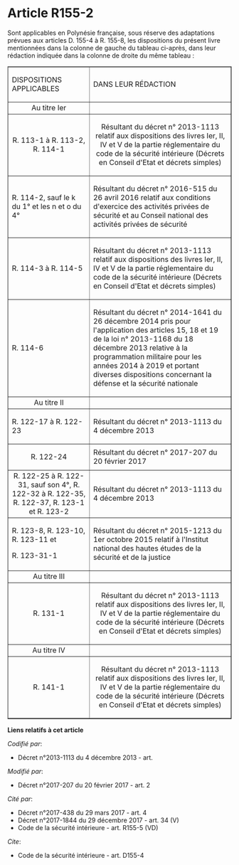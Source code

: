 # Article R155-2

Sont applicables en Polynésie française, sous réserve des adaptations prévues aux articles D. 155-4 à R. 155-8, les
dispositions du présent livre mentionnées dans la colonne de gauche du tableau ci-après, dans leur rédaction indiquée dans la
colonne de droite du même tableau : 

<table border="1">
  <tbody>
    <tr>
      <td>

DISPOSITIONS APPLICABLES 

</td>
      <td>

DANS LEUR RÉDACTION 

</td>
    </tr>
    <tr>
      <td align="center">Au titre Ier 

</td>
      <td align="center">

</td>
    </tr>
    <tr>
      <td align="center">R. 113-1 à R. 113-2, R. 114-1 

</td>
      <td align="center">

Résultant du décret n° 2013-1113 relatif aux dispositions des livres Ier, II, IV et V de la partie réglementaire du code de
la sécurité intérieure (Décrets en Conseil d'Etat et décrets simples) 

</td>
    </tr>
    <tr>
      <td>

R. 114-2, sauf le k du 1° et les n et o du 4°

</td>
      <td>

Résultant du décret n° 2016-515 du 26 avril 2016 relatif aux conditions d'exercice des activités privées de sécurité et au
Conseil national des activités privées de sécurité

</td>
    </tr>
    <tr>
      <td>

R. 114-3 à R. 114-5 

</td>
      <td>

Résultant du décret n° 2013-1113 relatif aux dispositions des livres Ier, II, IV et V de la partie réglementaire du code de
la sécurité intérieure (Décrets en Conseil d'Etat et décrets simples) 

</td>
    </tr>
    <tr>
      <td>

R. 114-6

</td>
      <td>

Résultant du décret n° 2014-1641 du 26 décembre 2014 pris pour l'application des articles 15, 18 et 19 de la loi n° 2013-1168
du 18 décembre 2013 relative à la programmation militaire pour les années 2014 à 2019 et portant diverses dispositions
concernant la défense et la sécurité nationale 

</td>
    </tr>
    <tr>
      <td align="center">Au titre II 

</td>
      <td align="center">

</td>
    </tr>
    <tr>
      <td valign="top" align="left">

R. 122-17 à R. 122-23 

</td>
      <td align="left" valign="top">

Résultant du décret n° 2013-1113 du 4 décembre 2013

</td>
    </tr>
    <tr>
      <td align="center">

R. 122-24 

</td>
      <td>Résultant du décret n° 2017-207 du 20 février 2017  

</td>
    </tr>
    <tr>
      <td align="center">R. 122-25 à R. 122-31, sauf son 4°, R. 122-32 à R. 122-35, R. 122-37, R. 123-1 et R. 123-2  

</td>
      <td>Résultant du décret n° 2013-1113 du 4 décembre 2013 

</td>
    </tr>
    <tr>
      <td valign="top" align="left">

R. 123-8, R. 123-10, R. 123-11 et

R. 123-31-1

</td>
      <td align="left" valign="top">

Résultant du décret n° 2015-1213 du 1er octobre 2015 relatif à l'Institut national des hautes études de la sécurité et de la
justice 

</td>
    </tr>
    <tr>
      <td align="center">Au titre III 

</td>
      <td align="center">

</td>
    </tr>
    <tr>
      <td align="center">R. 131-1 

</td>
      <td align="center">

Résultant du décret n° 2013-1113 relatif aux dispositions des livres Ier, II, IV et V de la partie réglementaire du code de
la sécurité intérieure (Décrets en Conseil d'Etat et décrets simples) 

</td>
    </tr>
    <tr>
      <td align="center">Au titre IV 

</td>
      <td align="center">

</td>
    </tr>
    <tr>
      <td align="center">R. 141-1 

</td>
      <td align="center">

Résultant du décret n° 2013-1113 relatif aux dispositions des livres Ier, II, IV et V de la partie réglementaire du code de
la sécurité intérieure (Décrets en Conseil d'Etat et décrets simples)

</td>
    </tr>
  </tbody>
</table>

**Liens relatifs à cet article**

_Codifié par_:

  - Décret n°2013-1113 du 4 décembre 2013 - art.

_Modifié par_:

  - Décret n°2017-207 du 20 février 2017 - art. 2

_Cité par_:

  - Décret n°2017-438 du 29 mars 2017 - art. 4
  - Décret n°2017-1844 du 29 décembre 2017 - art. 34 (V)
  - Code de la sécurité intérieure - art. R155-5 (VD)

_Cite_:

  - Code de la sécurité intérieure - art. D155-4

